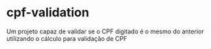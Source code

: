 # cpf-validation
Um projeto capaz de validar se o CPF digitado é o mesmo do anterior utilizando o cálculo para validação de CPF
